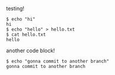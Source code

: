 <!-- STOP
  This file was generated by a rundoc script, do not modify it.

  Instead modify the rundoc script and re-run it.

  Command: /opt/hostedtoolcache/Ruby/3.3.3/x64/bin/rundoc build --path source.md
STOP -->

testing!

```
$ echo "hi"
hi
$ echo "hello" > hello.txt
$ cat hello.txt
hello
```
<!-- STOP. This document is autogenerated. Do not manually modify. See the top of the doc for more details. -->


another code block!
```
$ echo "gonna commit to another branch"
gonna commit to another branch
```
<!-- STOP. This document is autogenerated. Do not manually modify. See the top of the doc for more details. -->

